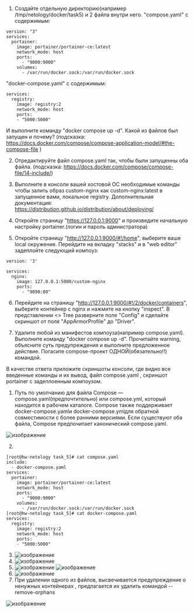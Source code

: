 1. Создайте отдельную директорию(например /tmp/netology/docker/task5) и 2 файла внутри него. "compose.yaml" с содержимым:
```
version: "3"
services:
  portainer:
    image: portainer/portainer-ce:latest
    network_mode: host
    ports:
      - "9000:9000"
    volumes:
      - /var/run/docker.sock:/var/run/docker.sock
```

"docker-compose.yaml" с содержимым:

```version: "3"
services:
  registry:
    image: registry:2
    network_mode: host
    ports:
    - "5000:5000"
```

И выполните команду "docker compose up -d". Какой из файлов был запущен и почему? (подсказка: https://docs.docker.com/compose/compose-application-model/#the-compose-file )

2. Отредактируйте файл compose.yaml так, чтобы были запущенны оба файла. (подсказка: https://docs.docker.com/compose/compose-file/14-include/)

3. Выполните в консоли вашей хостовой ОС необходимые команды чтобы залить образ custom-nginx как custom-nginx:latest в запущенное вами, локальное registry. Дополнительная документация: https://distribution.github.io/distribution/about/deploying/

4. Откройте страницу "https://127.0.0.1:9000" и произведите начальную настройку portainer.(логин и пароль адмнистратора)

5. Откройте страницу "http://127.0.0.1:9000/#!/home", выберите ваше local окружение. Перейдите на вкладку "stacks" и в "web editor" задеплойте следующий компоуз:

```
version: '3'

services:
  nginx:
    image: 127.0.0.1:5000/custom-nginx
    ports:
      - "9090:80"
```

6. Перейдите на страницу "http://127.0.0.1:9000/#!/2/docker/containers", выберите контейнер с nginx и нажмите на кнопку "inspect". В представлении <> Tree разверните поле "Config" и сделайте скриншот от поля "AppArmorProfile" до "Driver".

7. Удалите любой из манифестов компоуза(например compose.yaml). Выполните команду "docker compose up -d". Прочитайте warning, объясните суть предупреждения и выполните предложенное действие. Погасите compose-проект ОДНОЙ(обязательно!!) командой.

В качестве ответа приложите скриншоты консоли, где видно все введенные команды и их вывод, файл compose.yaml , скриншот portainer c задеплоенным компоузом.




1. Путь по умолчанию для файла Compose — compose.yaml(предпочтительно) или compose.yml, который находится в рабочем каталоге. Compose также поддерживает docker-compose.yamlи docker-compose.ymlдля обратной совместимости с более ранними версиями. Если существуют оба файла, Compose предпочитает канонический compose.yaml.

![изображение](https://github.com/stepynin-georgy/hw_netology_docker/blob/main/task_5/Screenshot_14.png)

2. 
```
[root@hw-netology task_5]# cat compose.yaml
include:
  - docker-compose.yaml
services:
  portainer:
    image: portainer/portainer-ce:latest
    network_mode: host
    ports:
      - "9000:9000"
    volumes:
      - /var/run/docker.sock:/var/run/docker.sock
[root@hw-netology task_5]# cat docker-compose.yaml
services:
  registry:
    image: registry:2
    network_mode: host
    ports:
    - "5000:5000"
```

3. ![изображение](https://github.com/stepynin-georgy/hw_netology_docker/blob/main/task_5/Screenshot_15.png)
4. ![изображение](https://github.com/stepynin-georgy/hw_netology_docker/blob/main/task_5/Screenshot_16.png)
5. ![изображение](https://github.com/stepynin-georgy/hw_netology_docker/blob/main/task_5/Screenshot_18.png)
![изображение](https://github.com/stepynin-georgy/hw_netology_docker/blob/main/task_5/Screenshot_18.png)
6. ![изображение](https://github.com/stepynin-georgy/hw_netology_docker/blob/main/task_5/Screenshot_19.png)
7. При удалении одного из файлов, высвечивается предупреждение о ненужных контейнерах , предлагается их удалить командой --remove-orphans

![изображение](https://github.com/stepynin-georgy/hw_netology_docker/blob/main/task_5/Screenshot_20.png)